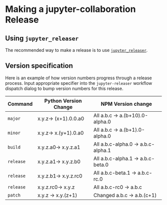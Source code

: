 # Making a jupyter-collaboration Release

## Using `jupyter_releaser`

The recommended way to make a release is to use [`jupyter_releaser`](https://github.com/jupyter-server/jupyter_releaser#checklist-for-adoption).

## Version specification

Here is an example of how version numbers progress through a release process.
Input appropriate specifier into the `jupyter-releaser` workflow dispatch dialog to bump version numbers for this release.

| Command   | Python Version Change | NPM Version change                 |
| --------- | --------------------- | ---------------------------------- |
| `major`   | x.y.z-> (x+1).0.0.a0  | All a.b.c -> a.(b+10).0-alpha.0    |
| `minor`   | x.y.z-> x.(y+1).0.a0  | All a.b.c -> a.(b+1).0-alpha.0     |
| `build`   | x.y.z.a0-> x.y.z.a1   | All a.b.c-alpha.0 -> a.b.c-alpha.1 |
| `release` | x.y.z.a1-> x.y.z.b0   | All a.b.c-alpha.1 -> a.b.c-beta.0  |
| `release` | x.y.z.b1-> x.y.z.rc0  | All a.b.c-beta.1 -> a.b.c-rc.0     |
| `release` | x.y.z.rc0-> x.y.z     | All a.b.c-rc0 -> a.b.c             |
| `patch`   | x.y.z -> x.y.(z+1)    | Changed a.b.c -> a.b.(c+1)         |
